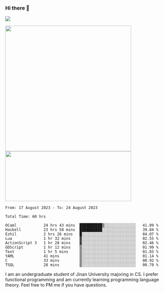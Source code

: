 ### Hi there 👋

<!--
**pe200012/pe200012** is a ✨ _special_ ✨ repository because its `README.md` (this file) appears on your GitHub profile.

Here are some ideas to get you started:

- 🔭 I’m currently working on ...
- 🌱 I’m currently learning ...
- 👯 I’m looking to collaborate on ...
- 🤔 I’m looking for help with ...
- 💬 Ask me about ...
- 📫 How to reach me: ...
- 😄 Pronouns: ...
- ⚡ Fun fact: ...
-->
![](https://www.codewars.com/users/pe200012/badges/large)
<p>
    <img width="400em" src="https://github-readme-stats-git-masterrstaa-rickstaa.vercel.app/api?username=pe200012&show_icons=true&icon_color=f44336&title_color=757de8&rank_icon=github">
    <img width="400em" height="159em" src="https://github-readme-stats-git-masterrstaa-rickstaa.vercel.app/api/top-langs/?username=pe200012&hide=html,cmake,css&title_color=757de8&layout=compact">
</p>

<!--START_SECTION:waka-->

```all_time
From: 17 August 2023 - To: 24 August 2023

Total Time: 60 hrs

OCaml            24 hrs 43 mins  ██████████▒░░░░░░░░░░░░░░   41.09 %
Haskell          23 hrs 58 mins  ██████████░░░░░░░░░░░░░░░   39.84 %
Ezhil            2 hrs 26 mins   █░░░░░░░░░░░░░░░░░░░░░░░░   04.07 %
Lua              1 hr 32 mins    ▓░░░░░░░░░░░░░░░░░░░░░░░░   02.55 %
ActionScript 3   1 hr 28 mins    ▓░░░░░░░░░░░░░░░░░░░░░░░░   02.46 %
GDScript         1 hr 12 mins    ▒░░░░░░░░░░░░░░░░░░░░░░░░   01.99 %
Text             1 hr 5 mins     ▒░░░░░░░░░░░░░░░░░░░░░░░░   01.83 %
YAML             41 mins         ▒░░░░░░░░░░░░░░░░░░░░░░░░   01.14 %
C                33 mins         ▒░░░░░░░░░░░░░░░░░░░░░░░░   00.92 %
TSQL             28 mins         ▒░░░░░░░░░░░░░░░░░░░░░░░░   00.79 %
```

<!--END_SECTION:waka-->

I am an undergraduate student of Jinan University majoring in CS. I prefer functional programming and am currently learning programming language theory. Feel free to PM me if you have questions.
